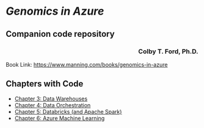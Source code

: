 # _Genomics in Azure_

## Companion code repository

<h3 align = "right">Colby T. Ford, Ph.D.</h3>

Book Link: https://www.manning.com/books/genomics-in-azure




## Chapters with Code
- [Chapter 3: Data Warehouses](03_data_warehouses)
- [Chapter 4: Data Orchestration](04_data_orchestration)
- [Chapter 5: Databricks (and Apache Spark)](05_databricks)
- [Chapter 6: Azure Machine Learning](06_amls)
